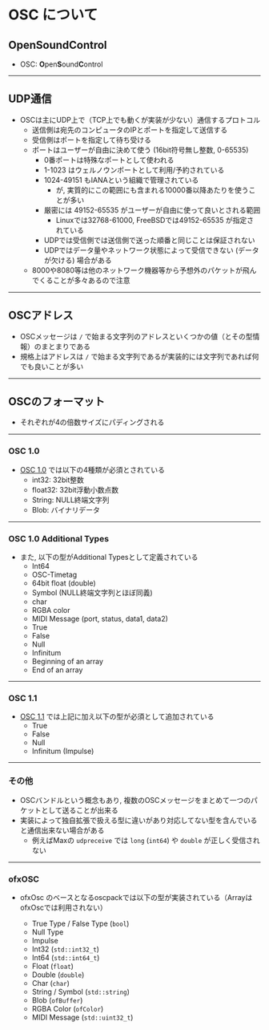 # OSC について

## OpenSoundControl

* OSC: **O**pen**S**ound**C**ontrol

----

## UDP通信

* OSCは主にUDP上で（TCP上でも動くが実装が少ない）通信するプロトコル
  * 送信側は宛先のコンピュータのIPとポートを指定して送信する
  * 受信側はポートを指定して待ち受ける
  * ポートはユーザーが自由に決めて使う (16bit符号無し整数, 0-65535)
    * 0番ポートは特殊なポートとして使われる
    * 1-1023 はウェルノウンポートとして利用/予約されている
    * 1024-49151 もIANAという組織で管理されている
      * が, 実質的にこの範囲にも含まれる10000番以降あたりを使うことが多い
    * 厳密には 49152-65535 がユーザーが自由に使って良いとされる範囲
      * Linuxでは32768-61000, FreeBSDでは49152-65535 が指定されている
    * UDPでは受信側では送信側で送った順番と同じことは保証されない
    * UDPではデータ量やネットワーク状態によって受信できない (データが欠ける) 場合がある
  * 8000や8080等は他のネットワーク機器等から予想外のパケットが飛んでくることが多々あるので注意

----

## OSCアドレス

* OSCメッセージは `/` で始まる文字列のアドレスといくつかの値（とその型情報）のまとまりである
* 規格上はアドレスは `/` で始まる文字列であるが実装的には文字列であれば何でも良いことが多い

----

## OSCのフォーマット

* それぞれが4の倍数サイズにパディングされる

----

### OSC 1.0

* [OSC 1.0](http://opensoundcontrol.org/spec-1_0) では以下の4種類が必須とされている
  * int32: 32bit整数
  * float32: 32bit浮動小数点数
  * String: NULL終端文字列
  * Blob: バイナリデータ

----

### OSC 1.0 Additional Types

* また, 以下の型がAdditional Typesとして定義されている
  * Int64
  * OSC-Timetag
  * 64bit float (double)
  * Symbol (NULL終端文字列とほぼ同義)
  * char
  * RGBA color
  * MIDI Message (port, status, data1, data2)
  * True
  * False
  * Null
  * Infinitum
  * Beginning of an array
  * End of an array

----

### OSC 1.1

* [OSC 1.1](https://s3.amazonaws.com/academia.edu.documents/27533076/nime09oscfinal.pdf?response-content-disposition=inline%3B%20filename%3DNime09oscfinal.pdf&X-Amz-Algorithm=AWS4-HMAC-SHA256&X-Amz-Credential=AKIAIWOWYYGZ2Y53UL3A%2F20191225%2Fus-east-1%2Fs3%2Faws4_request&X-Amz-Date=20191225T154153Z&X-Amz-Expires=3600&X-Amz-SignedHeaders=host&X-Amz-Signature=dc44ed7946a6dc889bf273e34d68498ce41d47dfd4224e95579e5b7fcf38f184) では上記に加え以下の型が必須として追加されている
  * True
  * False
  * Null
  * Infinitum (Impulse)

----

### その他

* OSCバンドルという概念もあり, 複数のOSCメッセージをまとめて一つのパケットとして送ることが出来る
* 実装によって独自拡張で扱える型に違いがあり対応してない型を含んでいると通信出来ない場合がある
  * 例えばMaxの `udpreceive` では `long` (`int64`) や `double` が正しく受信されない

----

### ofxOSC

* ofxOsc のベースとなるoscpackでは以下の型が実装されている（ArrayはofxOscでは利用されない）

  * True Type / False Type (`bool`)
  * Null Type
  * Impulse
  * Int32 (`std::int32_t`)
  * Int64 (`std::int64_t`)
  * Float (`float`)
  * Double (`double`)
  * Char (`char`)
  * String / Symbol (`std::string`)
  * Blob (`ofBuffer`)
  * RGBA Color (`ofColor`)
  * MIDI Message (`std::uint32_t`)

